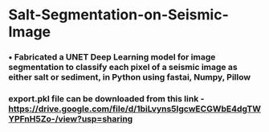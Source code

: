 # Salt-Segmentation-on-Seismic-Image
###  •	Fabricated a UNET Deep Learning model for image segmentation to classify each pixel of a seismic image as either salt or sediment, in Python using fastai, Numpy, Pillow
### export.pkl file can be downloaded from this link - https://drive.google.com/file/d/1biLvyns5lgcwECGWbE4dgTWYPFnH5Zo-/view?usp=sharing
